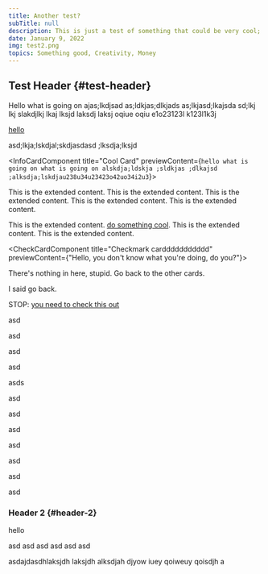```yaml
---
title: Another test?
subTitle: null
description: This is just a test of something that could be very cool; just seeing how it works. If it looks good, then obviously, that is good. lkj sdlakj ;laksdj ;alksdj a;slkdj asd;lkaj. asdlkjas alksj a;lsdkja s;dlkjsd a;lskdj ;laksjd . as;lkdj a;sldkja sd;lkajs d;alksjd . ;alskdj a;lskdj a;sldkj. a;lsdkjj a;lskdj a;d. ;laksjd ;alskdj.
date: January 9, 2022
img: test2.png
topics: Something good, Creativity, Money
---
```


## Test Header {#test-header}

Hello what is going on ajas;lkdjsad
as;ldkjas;dlkjads
as;lkjasd;lkajsda
sd;lkj lkj slakdjlkj lkaj lksjd laksdj laksj oqiue oqiu e1o23123l k123l1k3j 

[hello](https://www.google.com)


asd;lkja;lskdjal;skdjasdasd
;lksdja;lksjd

<InfoCardComponent title="Cool Card" previewContent={`hello what is going on
what is going on
alskdja;ldskja ;sldkjas ;dlkajsd ;alksdja;lskdjau238u34u23423o42uo34i2u3`}>

This is the extended content. This is the extended content. This is the extended content. This is the extended content.
This is the extended content.

This is the extended content. <a href='https://www.google.com' target='_blank'>do something cool</a>.
This is the extended content.
This is the extended content.

</InfoCardComponent>

<CheckCardComponent title="Checkmark carddddddddddd" previewContent={"Hello, you don't know what you're doing, do you?"}>

There's nothing in here, stupid. Go back to the other cards.

I said go back.





STOP: <a href='https://cloudwave3.vercel.app/' target='_blank'>you need to check this out</a>

</CheckCardComponent>

asd

asd

asd

asd

asds

asd

asd

asd

asd

asd

asd

asd


### Header 2 {#header-2}

hello

asd
asd
asd
asd
asd
asd

asdajdasdhlaksjdh laksjdh alksdjah djyow iuey qoiweuy qoisdjh a